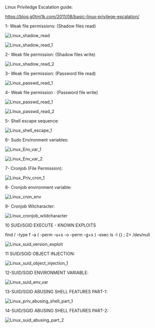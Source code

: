 Linux Priviledge Escalation guide:

https://blog.g0tmi1k.com/2011/08/basic-linux-privilege-escalation/

1- Weak file permissions:  (Shadow files read)
         
![Linux_shadow_read](https://user-images.githubusercontent.com/55708909/92296680-d222aa80-ef54-11ea-8dae-da39cd3ef1ca.png)

![Linux_shadow_read_1](https://user-images.githubusercontent.com/55708909/92296755-5ffe9580-ef55-11ea-8c91-fe9b21f62f27.png)

2- Weak file permission:  (Shadow files write)

![Linux_shadow_read_2](https://user-images.githubusercontent.com/55708909/92296828-5de90680-ef56-11ea-9333-c5a1ccd82d52.png)

3- Weak file permission: (Password file read)

![Linux_passwd_read_1](https://user-images.githubusercontent.com/55708909/92296868-eb2c5b00-ef56-11ea-820f-7e33a5d899a1.png)

4- Weak file permission : (Password file write)

![Linux_passwd_read_1](https://user-images.githubusercontent.com/55708909/92296906-5f66fe80-ef57-11ea-81a3-77cac750341f.png)

![LInux_passwd_read_2](https://user-images.githubusercontent.com/55708909/92296908-61c95880-ef57-11ea-93b1-a2db80ad655a.png)

5- Shell escape sequence:

![Linux_shell_escape_1](https://user-images.githubusercontent.com/55708909/92297044-adc8cd00-ef58-11ea-9aa3-ce058605e641.png)

6- Sudo Environment variables:

![Linux_Env_var_1](https://user-images.githubusercontent.com/55708909/92298891-29cc1080-ef6b-11ea-8d87-ad89a8c7ba52.png)

![Linux_Env_var_2](https://user-images.githubusercontent.com/55708909/92298893-2c2e6a80-ef6b-11ea-947f-703f7e8dd797.png)


7- Cronjob (File Permission):

![Linux_Priv_cron_1](https://user-images.githubusercontent.com/55708909/92299071-deb2fd00-ef6c-11ea-8ef0-44c9264cab41.png)

8- Cronjob environment variable:

![Linux_cron_env](https://user-images.githubusercontent.com/55708909/92300464-8e419c80-ef78-11ea-8e9a-8b6b9de73f90.png)

9- Cronjob Wilcharacter:

![LInux_cronjob_wildcharacter](https://user-images.githubusercontent.com/55708909/92300683-6c491980-ef7a-11ea-86cd-a0a358ebab2a.png)

10 SUID/SGID EXECUTE - KNOWN EXPLOITS

find / -type f -a \( -perm -u+s -o -perm -g+s \) -exec ls -l {} \; 2> /dev/null

![Linux_suid_version_exploit](https://user-images.githubusercontent.com/55708909/92300888-44f34c00-ef7c-11ea-8e99-3d59a2d5ac34.png)

11 SUID/SGID OBJECT INJECTION:

![Linux_suid_object_injection_1](https://user-images.githubusercontent.com/55708909/92301086-255d2300-ef7e-11ea-8f85-fe197990797e.png)

12-SUID/SGID ENVIRONMENT VARIABLE:

![Linux_suid_env_var](https://user-images.githubusercontent.com/55708909/92304588-f99d6580-ef9c-11ea-862e-1efe0a4dda99.png)

13-SUID/SGID ABUSING SHELL FEATURES PART-1:

![Linux_priv_abusing_shell_part_1](https://user-images.githubusercontent.com/55708909/92304721-05d5f280-ef9e-11ea-8618-38333a8699dd.png)

14-SUID/SGID ABUSING SHELL FEATURES PART-2:

![Linux_suid_abusing_part_2](https://user-images.githubusercontent.com/55708909/92304806-f0ad9380-ef9e-11ea-9e25-f57560cc9e3d.png)









